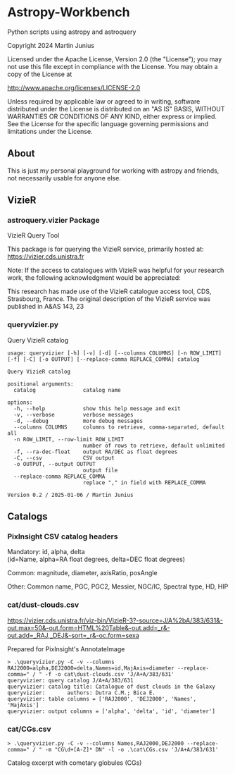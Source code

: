 # Astropy-Workbench

Python scripts using astropy and astroquery

Copyright 2024 Martin Junius

Licensed under the Apache License, Version 2.0 (the "License");
you may not use this file except in compliance with the License.
You may obtain a copy of the License at

http://www.apache.org/licenses/LICENSE-2.0

Unless required by applicable law or agreed to in writing, software
distributed under the License is distributed on an "AS IS" BASIS,
WITHOUT WARRANTIES OR CONDITIONS OF ANY KIND, either express or implied.
See the License for the specific language governing permissions and
limitations under the License.


## About

This is just my personal playground for working with astropy and friends,
not necessarily usable for anyone else.


## VizieR

### astroquery.vizier Package
VizieR Query Tool

This package is for querying the VizieR service, primarily hosted at: https://vizier.cds.unistra.fr

Note: If the access to catalogues with VizieR was helpful for your research work, the following acknowledgment would be appreciated:

This research has made use of the VizieR catalogue access tool, CDS,
Strasbourg, France.  The original description of the VizieR service was
published in A&AS 143, 23

### queryvizier.py

Query VizieR catalog

```
usage: queryvizier [-h] [-v] [-d] [--columns COLUMNS] [-n ROW_LIMIT] [-f] [-C] [-o OUTPUT] [--replace-comma REPLACE_COMMA] catalog

Query VizieR catalog

positional arguments:
  catalog               catalog name

options:
  -h, --help            show this help message and exit
  -v, --verbose         verbose messages
  -d, --debug           more debug messages
  --columns COLUMNS     columns to retrieve, comma-separated, default all
  -n ROW_LIMIT, --row-limit ROW_LIMIT
                        number of rows to retrieve, default unlimited
  -f, --ra-dec-float    output RA/DEC as float degrees
  -C, --csv             CSV output
  -o OUTPUT, --output OUTPUT
                        output file
  --replace-comma REPLACE_COMMA
                        replace "," in field with REPLACE_COMMA

Version 0.2 / 2025-01-06 / Martin Junius
```


## Catalogs

### PixInsight CSV catalog headers
Mandatory: id, alpha, delta  
(id=Name, alpha=RA float degrees, delta=DEC float degrees)

Common: magnitude, diameter, axisRatio, posAngle

Other: Common name, PGC, PGC2, Messier, NGC/IC, Spectral type, HD, HIP

### cat/dust-clouds.csv

https://vizier.cds.unistra.fr/viz-bin/VizieR-3?-source=J/A%2bA/383/631&-out.max=50&-out.form=HTML%20Table&-out.add=_r&-out.add=_RAJ,_DEJ&-sort=_r&-oc.form=sexa

Prepared for PixInsight's AnnotateImage

```
> .\queryvizier.py -C -v --columns RAJ2000=alpha,DEJ2000=delta,Names=id,MajAxis=diameter --replace-comma=" / " -f -o cat\dust-clouds.csv 'J/A+A/383/631'
queryvizier: query catalog J/A+A/383/631
queryvizier: catalog title: Catalogue of dust clouds in the Galaxy
queryvizier:       authors: Dutra C.M.; Bica E.
queryvizier: table columns = ['RAJ2000', 'DEJ2000', 'Names', 'MajAxis']
queryvizier: output columns = ['alpha', 'delta', 'id', 'diameter']
```

### cat/CGs.csv

```
> .\queryvizier.py -C -v --columns Names,RAJ2000,DEJ2000 --replace-comma=" / " -m "CG\d+[A-Z]* DN" -l -o .\cat\CGs.csv 'J/A+A/383/631'
```

Catalog excerpt with cometary globules (CGs)
